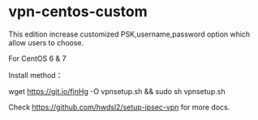 # vpn-centos-custom
 
 This edition increase customized PSK,username,password option which allow users to choose.
 
 For CentOS 6 & 7
 
 Install method：
 
 wget https://git.io/fjnHg -O vpnsetup.sh && sudo sh vpnsetup.sh
 
 Check https://github.com/hwdsl2/setup-ipsec-vpn for more docs.
